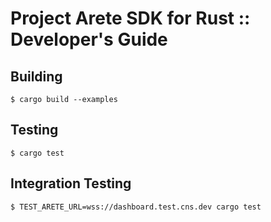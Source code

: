 # Project Arete SDK for Rust :: Developer's Guide

## Building

```shell
$ cargo build --examples
```

## Testing

```shell
$ cargo test
```

## Integration Testing

```shell
$ TEST_ARETE_URL=wss://dashboard.test.cns.dev cargo test
```
